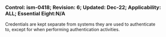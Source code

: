 ### Control: ism-0418; Revision: 6; Updated: Dec-22; Applicability: ALL; Essential Eight:N/A
<p>Credentials are kept separate from systems they are used to authenticate to, except for when performing authentication activities.</p>